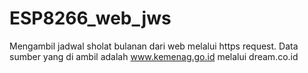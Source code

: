 # ESP8266_web_jws
Mengambil jadwal sholat bulanan dari web melalui https request.
Data sumber yang di ambil adalah www.kemenag.go.id melalui dream.co.id
